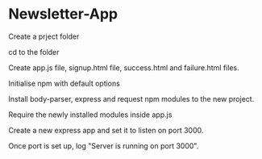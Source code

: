 # Newsletter-App

Create a prject folder

cd to the folder

Create app.js file, signup.html file, success.html and failure.html files.

Initialise npm with default options

Install body-parser, express and request npm modules to the new project.

Require the newly installed modules inside app.js

Create a new express app and set it to listen on port 3000.

Once port is set up, log "Server is running on port 3000".

